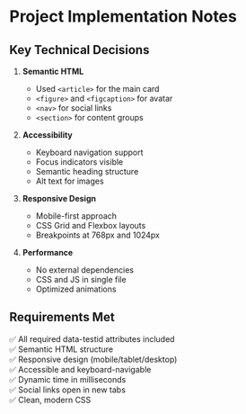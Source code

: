 # Project Implementation Notes

## Key Technical Decisions

1. **Semantic HTML**
   - Used `<article>` for the main card
   - `<figure>` and `<figcaption>` for avatar
   - `<nav>` for social links
   - `<section>` for content groups

2. **Accessibility**
   - Keyboard navigation support
   - Focus indicators visible
   - Semantic heading structure
   - Alt text for images

3. **Responsive Design**
   - Mobile-first approach
   - CSS Grid and Flexbox layouts
   - Breakpoints at 768px and 1024px

4. **Performance**
   - No external dependencies
   - CSS and JS in single file
   - Optimized animations

## Requirements Met

✅ All required data-testid attributes included  
✅ Semantic HTML structure  
✅ Responsive design (mobile/tablet/desktop)  
✅ Accessible and keyboard-navigable  
✅ Dynamic time in milliseconds  
✅ Social links open in new tabs  
✅ Clean, modern CSS
